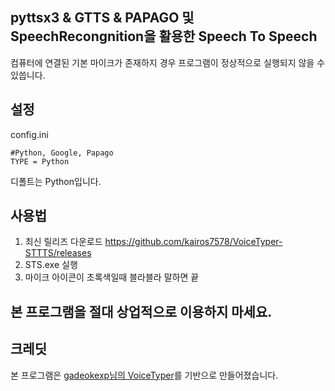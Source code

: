## pyttsx3 & GTTS & PAPAGO 및 SpeechRecongnition을 활용한 Speech To Speech
컴퓨터에 연결된 기본 마이크가 존재하지 경우 프로그램이 정상적으로 실행되지 않을 수 있씁니다.
## 설정
config.ini
```
#Python, Google, Papago
TYPE = Python
```
디폴트는 Python입니다.

## 사용법
1. 최신 릴리즈 다운로드 https://github.com/kairos7578/VoiceTyper-STTTS/releases 
2. STS.exe 실행
3. 마이크 아이콘이 초록색일때 블라블라 말하면 끝
## 본 프로그램을 절대 상업적으로 이용하지 마세요.

## 크레딧
본 프로그램은 [gadeokexp님의 VoiceTyper](https://github.com/gadeokexp/VoiceTyper)를 기반으로 만들어졌습니다.

